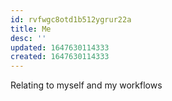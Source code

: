 ```yaml
---
id: rvfwgc8otd1b512ygrur22a
title: Me
desc: ''
updated: 1647630114333
created: 1647630114333
---
```


Relating to myself and my workflows
